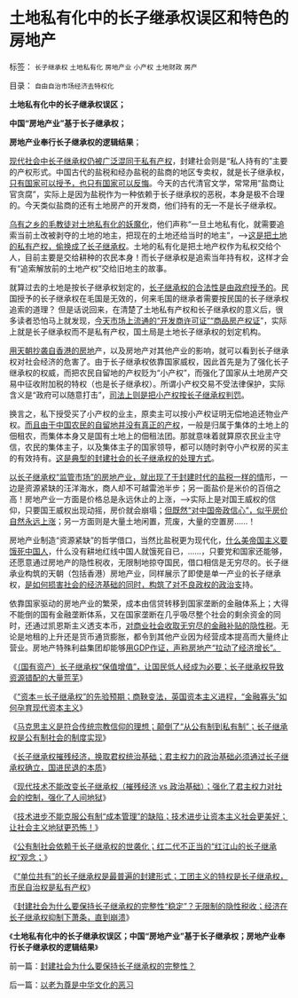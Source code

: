 # 土地私有化中的长子继承权误区和特色的房地产

标签： `长子继承权` `土地私有化` `房地产业` `小产权` `土地财政` `房产` 

目录： `自由自治市场经济去特权化`

**土地私有化中的长子继承权误区；**

**中国“房地产业”基于长子继承权；**

**房地产业奉行长子继承权的逻辑结果**；

[现代社会中长子继承权仍被广泛混同于私有产权](../../../2012/10/3/长子继承权是封建社会的基础，通往奴役之路的要害；.md)，封建社会则是“私人持有的”主要的产权形式。中国古代的盐税和经办盐税的盐商的地区专卖权，就是长子继承权，[只有国家可以授予，也只有国家可以反悔](../../../2012/10/6/长子继承权意味着政府干预,监管的本质就是长子继承权.md)。今天的古代清官文学，常常用“盐商让官贪腐”，实际上是因为盐税作为一种依赖于长子继承权的恶税，本身是极不合理的。今天类似盐商的还有土地房产的开发商，他们持有的无一不是长子继承权。

[乌有之乡的毛教徒对土地私有化的妖魔化](../../../2011/11/28/商业资本加速市场优化，私有化改革会暴露中国劳动力不足.md)，他们声称“一旦土地私有化，就需要追索当前土改被剥夺的土地的地主，把现在的土地还给当时的地主”，——>[这是把土地的私有产权，偷换成了长子继承权](../../../2012/10/5/“资本”只能是长子继承权.md)。土地的私有化是把土地产权作为私权交给个人，目前主要是交给耕种的农民本身！而长子继承权是追索当年持有权，这样才会有“追索解放前的土地产权”交给旧地主的故事。



就算过去的土地是按长子继承权划定的，[长子继承权的合法性是由政府授予的](../../../2012/10/3/长子继承权primogeniture是封建的基础.md)。民国授予的长子继承权在毛国是无效的，何来毛国的继承者需要按民国的长子继承权追索的道理？
但是话说回来，在清楚了土地私有产权和长子继承权的意义后，很多读者恐怕马上就发现，[今天市场上流通的“开发商许可证”“商品房产权证](../../../2008/8/5/开发商本质上是从银行透支炒楼炒地的房市庄家.md)”，实际上就是长子继承权而不是私有产权，国土局是土地长子继承权的划定机构。

[用天朝抄袭自香港的房地](../../../2012/9/28/英国，美国，香港和中国的土地产权和私有制及钓鱼岛.md)产，以及房地产对其他产业的影响，就可以看到长子继承权对社会经济的危害了。由于长子继承权依靠国家威权，因此首先是为了强化长子继承权的权威，而把农民自留地的产权贬为“小产权”，而强化了国家从土地房产交易中征收附加税的特权（也是长子继承权）。所谓小产权交易不受法律保护，实际含义是“政府可以随意打击”，[司法上则是把小产权按长子继承权判罚](../../../2012/10/2/为什么私权归属的当前有效性原则是私有制的基础？.md)。

换言之，私下授受买了小产权的业主，原卖主可以按小产权证明无偿地追还物业产权。[而且由于中国农民的自留地并没有真正的产权](../../../2009/1/20/把土地产权还给农民，让土地私有化！.md)，一般是归属于集体的土地上的佃租农，而集体本身又是国有土地上的佃租法团。那就意味着就算原农民业主守信，农民的集体主子，以及集体主子的国家领导，都可以随时剥夺小产权房的买主的有效持有。[这是典型的封建社会的长子继承权的处理方式](../../../2012/10/4/中世纪教会的权威和国王革命和长子继承权.md)。

[以长子继承权“监管市场”的房地产业，就出现了于封建时代的盐税一样的情](../../../2010/10/3/世界第一的房价是索国民栖身需求的“盐税”.md)形，一边是资源紧缺的汪洋海水，商人却不可越雷池半步；另一面盐价是米价的百倍之高！房地产业一方面是价格总是永远休止的上涨，——>实际上是对国王威权的信仰，只要国王威权出现动摇，房价就会崩塌；[但既然“对中国帝政信心”，似乎房价自然永远上涨](../../../2010/4/22/奥地利学派：世界上最不能保值的就是房子！.md)；另一方面则是大量土地闲置，荒废，大量的空置房……！

房地产业制造“资源紧缺”的哲学借口，当然比盐税更为现代化，[什么美帝国主义要饿死中国人](http://darthvad.blog.163.com/blog/static/5339947020119610454890/)，什么没有耕地红线中国人就饿死自已，……，只要党和国家还能够，还愿意通过房地产的隐性税收，无限制地掠夺国民，借口相信是无穷尽的。长子继承业构筑的天朝（包括香港）房地产业，同样展示了即使是单一产业的长子继承权，[是如何损害社会的经济基础的同时，构筑了对不良政权的政治支](../../../2009/8/24/先富起来的五毛义工慈善活动.md)持。

依靠国家驱动的房地产业的繁荣，成本由信贷转移到国家垄断的金融体系上；大得不能倒的国有金融垄断体系，又在国家垄断在几乎吸尽整个社会的剩余资金的同时，还通过凯恩斯主义透支本币，[对商业社会收取无穷尽的金融补贴的隐性税](../../../2010/4/22/奥地利学派：世界上最不能保值的就是房子！.md)。无论是地租的上升还是货币通货膨胀，都令到其他产业因为经营成本提高而大量终止营业。房地产特殊利益集团却能够[用GDP作证，声称房地产“拉动了经济增长”。](../../../2012/5/27/三驾马车没有拉动过增长,“唱衰中国”的可能是真相.md)

《[（国有资产）长子继承权“保值增值”，让国民低人经成为必要；长子继承权导致资源错配的大量荒芜](../../../2012/10/6/长子继承权导致资源错配后的大量荒芜及大萧条.md)》

《[“资本＝长子继承权”的先验预期；商鞅变法，英国资本主义进程，“金融寡头”如何孕育现代资本主义](../../../2012/10/8/“资本＝长子继承权”，商鞅变法，英国维新，金融寡头.md)》

《[马克思主义是符合传统宗教信仰的理想；颠倒了“从公有制到私有制”；长子继承权是公有制社会的制度实现](../../../2012/10/8/长子继承权是公有制社会的制度实现.md)》

《[长子继承权摧残经济，换取君权统治基础；君主权力的政治基础必须通过长子继承权确立，国进民退的本质](../../../2012/10/8/长子继承权摧残经济，换取君权统治基础.md)》

《[现代技术不能改变长子继承权（摧残经济
vs 政治基础）；强化了君主权力对社会的控制，强化了人间地狱](../../../2012/10/9/戈尔巴乔夫本来坐视亿万民众的枉死.md)》

《[技术进步不能克服公有制“成本管理”的缺陷；技术进步让资本主义社会更美好；让社会主义地狱更恐怖！](../../../2012/10/9/科学技术进步让资本主义更美好；让地狱更恐怖.md)》

《[公有制社会依赖于长子继承权的世袭化；红二代不正当的“红江山的长子继承权”观念；](../../../2012/10/9/公有制帝国的权力的长子继承权化，广泛世袭化；.md)》

《[“单位共有”的长子继承权是最普遍的封建形式；工团主义的特权是长子继承权，市民自治权是私有产权](../../../2012/10/10/一个贪官叫腐败，一个单位的腐败叫创收.md)》

《[封建社会为什么要保持长子继承权的完整性“稳定”？无限制的隐性税收；经济在长子继承权抑制下萧条，直到崩溃](../../../2012/10/10/封建社会为什么要保持长子继承权的完整性？.md)》

《**土地私有化中的长子继承权误区；中国“房地产业”基于长子继承权；房地产业奉行长子继承权的逻辑结果**》



前一篇：[封建社会为什么要保持长子继承权的完整性？](../../../2012/10/10/封建社会为什么要保持长子继承权的完整性？.md)

后一篇：[以老为尊是中华文化的恶习](../../../2012/10/10/以老为尊是中华文化的恶习.md)
